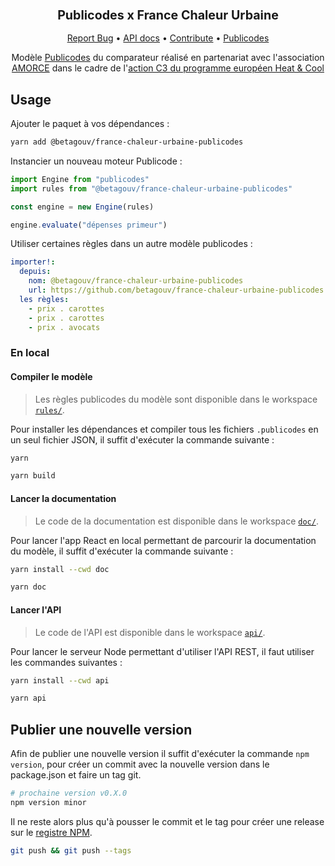 <div align="center">
  <h3 align="center">
	<big>Publicodes x France Chaleur Urbaine</big>
  </h3>
  <p align="center">
   <a href="https://github.com/betagouv/france-chaleur-urbaine-publicodes/issues">Report Bug</a>
   •
   <a href="https://betagouv.github.io/france-chaleur-urbaine-publicodes/">API docs</a>
   •
   <a href="https://github.com/betagouv/france-chaleur-urbaine-publicodes/blob/master/CONTRIBUTING.md">Contribute</a>
   •
   <a href="https://publi.codes">Publicodes</a>
  </p>

Modèle [Publicodes](https://publi.codes/) du comparateur réalisé en partenariat avec l'association [AMORCE](https://amorce.asso.fr/) dans le cadre de l'[action C3 du programme européen Heat & Cool](https://www.cerema.fr/fr/actualites/quels-leviers-collectivites-locales-developper-reseaux)

</div>

## Usage

Ajouter le paquet à vos dépendances :

```sh
yarn add @betagouv/france-chaleur-urbaine-publicodes
```

Instancier un nouveau moteur Publicode :

```typescript
import Engine from "publicodes"
import rules from "@betagouv/france-chaleur-urbaine-publicodes"

const engine = new Engine(rules)

engine.evaluate("dépenses primeur")
```

Utiliser certaines règles dans un autre modèle publicodes :

```yaml
importer!:
  depuis:
    nom: @betagouv/france-chaleur-urbaine-publicodes
    url: https://github.com/betagouv/france-chaleur-urbaine-publicodes
  les règles:
    - prix . carottes
    - prix . carottes
    - prix . avocats
```

### En local

#### Compiler le modèle

> Les règles publicodes du modèle sont disponible dans le workspace
> [`rules/`](https://github.com/betagouv/france-chaleur-urbaine-publicodes/tree/main/rules).

Pour installer les dépendances et compiler tous les fichiers `.publicodes` en
un seul fichier JSON, il suffit d'exécuter la commande suivante :

```sh
yarn

yarn build
```

#### Lancer la documentation

> Le code de la documentation est disponible dans le workspace
> [`doc/`](https://github.com/betagouv/france-chaleur-urbaine-publicodes/tree/main/doc).

Pour lancer l'app React en local permettant de parcourir la documentation du
modèle, il suffit d'exécuter la commande suivante :

```sh
yarn install --cwd doc

yarn doc
```

#### Lancer l'API

> Le code de l'API est disponible dans le workspace
> [`api/`](https://github.com/betagouv/france-chaleur-urbaine-publicodes/tree/main/api).

Pour lancer le serveur Node permettant d'utiliser l'API REST, il faut utiliser les commandes
suivantes :

```sh
yarn install --cwd api

yarn api
```

## Publier une nouvelle version

Afin de publier une nouvelle version il suffit d'exécuter la commande `npm version`, pour créer un commit avec la nouvelle version dans le package.json et faire un tag git.
```sh
# prochaine version v0.X.0
npm version minor
```

Il ne reste alors plus qu'à pousser le commit et le tag pour créer une release sur le [registre NPM](https://www.npmjs.com/package/@betagouv/france-chaleur-urbaine-publicodes).
```sh
git push && git push --tags
```
